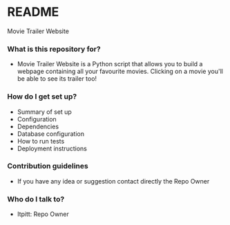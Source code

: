 # README #

Movie Trailer Website

### What is this repository for? ###

* Movie Trailer Website is a Python script that allows you to build a webpage containing all your favourite movies. Clicking on a movie you'll be able to see its trailer too!

### How do I get set up? ###

* Summary of set up
* Configuration
* Dependencies
* Database configuration
* How to run tests
* Deployment instructions

### Contribution guidelines ###

* If you have any idea or suggestion contact directly the Repo Owner

### Who do I talk to? ###

* ltpitt: Repo Owner